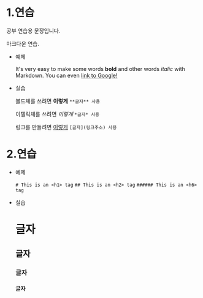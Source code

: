 # 1.연습

공부 연습용 문장입니다.

마크다운 연습.

- 예제

  It's very easy to make some words **bold** and other words *italic* with Markdown. You can even [link to Google!](http://google.com)

- 실습
  
  볼드체를 쓰려면 **이렇게**     `**글자** 사용`
  
  이탤릭체를 쓰려면 *이렇게*     `*글자* 사용`
  
  링크를 만들려면 [이렇게](http://google.com)   `[글자](링크주소) 사용`
  


# 2.연습

- 예제

  `# This is an <h1> tag`
  `## This is an <h2> tag`
  `###### This is an <h6> tag`
  
- 실습

  # 글자
  ## 글자
  ### 글자
  #### 글자
  
  
  
